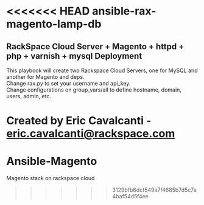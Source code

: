 <<<<<<< HEAD
ansible-rax-magento-lamp-db
===========================

## RackSpace Cloud Server + Magento + httpd + php + varnish + mysql Deployment<br/>
This playbook will create two Rackspace Cloud Servers, one for MySQL and another for Magento and deps.<br/>
Change rax.py to set your username and api_key.<br/>
Change configurations on group_vars/all to define hostname, domain, users, admin, etc.<br/>

Created by Eric Cavalcanti - eric.cavalcanti@rackspace.com
=======
Ansible-Magento
===============

Magento stack on rackspace cloud
>>>>>>> 3129bfb6dcf549a7f4685b7d5c7a4baf54d5f4ee
